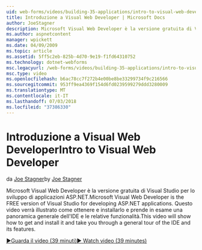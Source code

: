 ```yaml
---
uid: web-forms/videos/building-35-applications/intro-to-visual-web-developer
title: Introduzione a Visual Web Developer | Microsoft Docs
author: JoeStagner
description: Microsoft Visual Web Developer è la versione gratuita di Visual Studio per lo sviluppo di applicazioni ASP.NET. Questo video verrà illustrato come ottenere e installarlo insieme a t...
ms.author: aspnetcontent
manager: wpickett
ms.date: 04/09/2009
ms.topic: article
ms.assetid: 5ff5c2eb-825b-4d70-9e19-f1fd64310752
ms.technology: dotnet-webforms
msc.legacyurl: /web-forms/videos/building-35-applications/intro-to-visual-web-developer
msc.type: video
ms.openlocfilehash: b6ac78cc7f272b4e00be8be33299734f9c216566
ms.sourcegitcommit: 953ff9ea4369f154d6fd0239599279ddd3280009
ms.translationtype: MT
ms.contentlocale: it-IT
ms.lasthandoff: 07/03/2018
ms.locfileid: "37386330"
---
```

<a name="intro-to-visual-web-developer"></a><span data-ttu-id="6bfc3-104">Introduzione a Visual Web Developer</span><span class="sxs-lookup"><span data-stu-id="6bfc3-104">Intro to Visual Web Developer</span></span>
====================
<span data-ttu-id="6bfc3-105">da [Joe Stagner](https://github.com/JoeStagner)</span><span class="sxs-lookup"><span data-stu-id="6bfc3-105">by [Joe Stagner](https://github.com/JoeStagner)</span></span>

<span data-ttu-id="6bfc3-106">Microsoft Visual Web Developer è la versione gratuita di Visual Studio per lo sviluppo di applicazioni ASP.NET.</span><span class="sxs-lookup"><span data-stu-id="6bfc3-106">Microsoft Visual Web Developer is the FREE version of Visual Studio for developing ASP.NET applications.</span></span> <span data-ttu-id="6bfc3-107">Questo video verrà illustrato come ottenere e installarlo e prende in esame una panoramica generale dell'IDE e le relative funzionalità.</span><span class="sxs-lookup"><span data-stu-id="6bfc3-107">This video will show how to get and install it and take you through a general tour of the IDE and its features.</span></span>

[<span data-ttu-id="6bfc3-108">&#9654;Guarda il video (39 minuti)</span><span class="sxs-lookup"><span data-stu-id="6bfc3-108">&#9654; Watch video (39 minutes)</span></span>](https://channel9.msdn.com/Blogs/ASP-NET-Site-Videos/intro-to-visual-web-developer)
